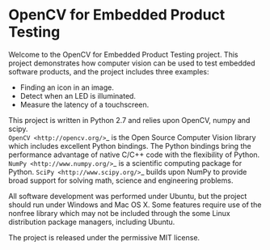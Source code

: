 OpenCV for Embedded Product Testing
====================================

Welcome to the OpenCV for Embedded Product Testing project.  This project 
demonstrates how computer vision can be used to test embedded 
software products, and the project includes three examples:

* Finding an icon in an image.
* Detect when an LED is illuminated.
* Measure the latency of a touchscreen.

This project is written in Python 2.7 and relies upon OpenCV, numpy and scipy.  
`OpenCV <http://opencv.org/>`_ is the Open Source Computer Vision library which 
includes excellent Python bindings.  The Python bindings bring the performance 
advantage of native C/C++ code with the flexibility of Python.  
`NumPy <http://www.numpy.org/>`_ is a scientific computing package for Python.
`SciPy <http://www.scipy.org/>`_ builds upon NumPy to provide broad support
for solving math, science and engineering problems.  

All software development was performed under Ubuntu, but the project should run
under Windows and Mac OS X.  Some features require use of the nonfree library
which may not be included through the some Linux distribution package managers,
including Ubuntu.

The project is released under the permissive MIT license.

